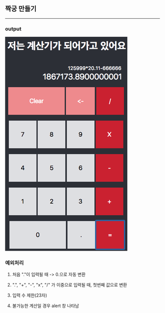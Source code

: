 ## 짝궁 만들기
---
### output

![ouput](./output.png)

### 예외처리

1. 처음 "."이 입력될 때 -> 0.으로 자동 변환

2. ".", "+", "-", "x", "/" 가 이중으로 입력될 때, 첫번째 값으로 변환

3. 입력 수 제한(23자)

4. 불가능한 계산일 경우 alert 창 나타남
  
